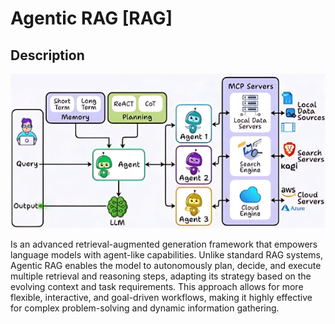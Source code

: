 # Agentic RAG [RAG]

## Description

![](agentic_rag/diagram.png)

Is an advanced retrieval-augmented generation framework that empowers language models with agent-like capabilities.
Unlike standard RAG systems, Agentic RAG enables the model to autonomously plan, decide, and execute multiple retrieval and reasoning steps, adapting its strategy based on the evolving context and task requirements.
This approach allows for more flexible, interactive, and goal-driven workflows, making it highly effective for complex problem-solving and dynamic information gathering.
